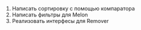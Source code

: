  1. Написать  сортировку с помощью компаратора 
 2. Написать фильтры для Melon
 3. Реализовать интерфесы для Remover